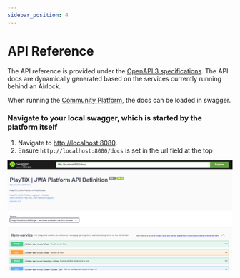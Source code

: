 ```yaml
---
sidebar_position: 4
---
```


# API Reference

The API reference is provided under the [OpenAPI 3 specifications](https://swagger.io/specification/).
The API docs are dynamically generated based on the services currently running behind an Airlock.

When running the [Community Platform](https://github.com/jwa-lab/community-platform), the docs can be loaded in swagger.

### Navigate to your local swagger, which is started by the platform itself

1. Navigate to [http://localhost:8080](http://localhost:8080).
2. Ensure `http://localhost:8000/docs` is set in the url field at the top

![test](../assets/openapi-specifications.png)
